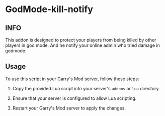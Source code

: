 # GodMode-kill-notify
## INFO
This addon is designed to protect your players from being killed by other players in god mode.
And he notify your online admin who tried damage in godmode.

## Usage

To use this script in your Garry's Mod server, follow these steps:

1. Copy the provided Lua script into your server's `addons` or `lua` directory.

2. Ensure that your server is configured to allow Lua scripting.

3. Restart your Garry's Mod server to apply the changes.

